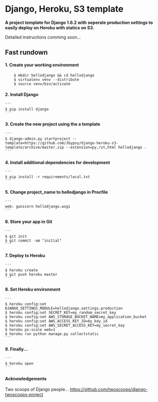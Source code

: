 # Django, Heroku, S3 template


**A project template for Django 1.6.2 with seperate production settings to easily deploy on Heroku with statics on S3.**

Detailed instructions comming soon...


## Fast rundown

#### 1. Create your working environment

```
    $ mkdir hellodjango && cd hellodjango
    $ virtualenv venv --distribute
    $ source venv/bin/activate
```

#### 2. Install Django

    ```
    $ pip install django
    ```

#### 3. Create the new project using the a template

    ```
    $ django-admin.py startproject --template=https://github.com/JGypsy/django-heroku-s3-template/archive/master.zip --extension=py,rst,html hellodjango .
    ```

#### 4. Install additional dependencies for development

    ```
    $ pip install -r requirements/local.txt
    ```

#### 5. Change project_name to hellodjango in Procfile

    ```
    web: gunicorn hellodjango.wsgi
    ```

#### 6. Store your app in Git

    ```
    $ git init
    $ git commit -am "initial"
    ```

#### 7. Deploy to Heroku

    ```
    $ heroku create
    $ git push heroku master
    ```

#### 8. Set Heroku environment

    ```
    $ heroku config:set DJANGO_SETTINGS_MODULE=hellodjango.settings.production
    $ heroku config:set SECRET_KEY=my_random_secret_key
    $ heroku config:set AWS_STORAGE_BUCKET_NAME=my_application_bucket
    $ heroku config:set AWS_ACCESS_KEY_ID=my_key_id
    $ heroku config:set AWS_SECRET_ACCESS_KEY=my_secret_key
    $ heroku ps:scale web=1
    $ heroku run python manage.py collectstatic
    ```

#### 9. Finally...

    ```
    $ heroku open
    ```


#### Acknowledgements
Two scoops of Django people... https://github.com/twoscoops/django-twoscoops-project